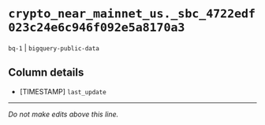 # `crypto_near_mainnet_us._sbc_4722edf023c24e6c946f092e5a8170a3`
`bq-1` | `bigquery-public-data`

## Column details
* [TIMESTAMP] `last_update`

-------------------------------------------------------------------------------
*Do not make edits above this line.*
